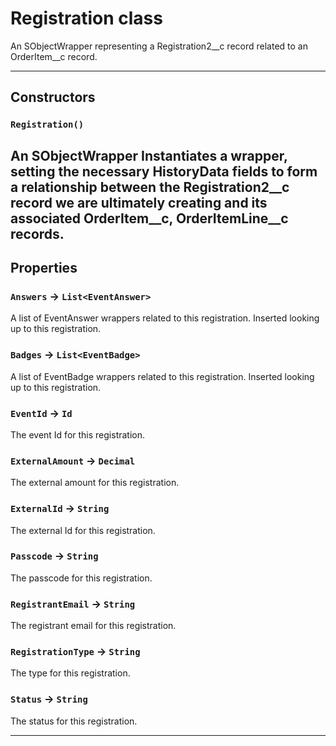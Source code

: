 # Registration class

An SObjectWrapper representing a Registration2__c record related to an OrderItem__c record.

---
## Constructors
### `Registration()`

An SObjectWrapper Instantiates a wrapper, setting the necessary HistoryData fields to form a relationship between the Registration2__c record we are ultimately creating and its associated OrderItem__c, OrderItemLine__c records.
---
## Properties

### `Answers` → `List<EventAnswer>`

A list of EventAnswer wrappers related to this registration. Inserted looking up to this registration.

### `Badges` → `List<EventBadge>`

A list of EventBadge wrappers related to this registration. Inserted looking up to this registration.

### `EventId` → `Id`

The event Id for this registration.

### `ExternalAmount` → `Decimal`

The external amount for this registration.

### `ExternalId` → `String`

The external Id for this registration.

### `Passcode` → `String`

The passcode for this registration.

### `RegistrantEmail` → `String`

The registrant email for this registration.

### `RegistrationType` → `String`

The type for this registration.

### `Status` → `String`

The status for this registration.

---

